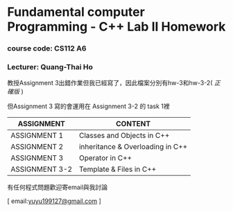 # Fundamental computer Programming - C++ Lab II Homework
### course code: CS112 A6
### Lecturer: Quang-Thai Ho

教授Assignment 3出錯作業但我已經寫了，因此檔案分別有hw-3和hw-3-2( *正確版* )

但Assignment 3 寫的會運用在 Assignment 3-2 的 task 1裡

|ASSIGNMENT|CONTENT|
|----------|-------|
|ASSIGNMENT 1|Classes and Objects in C++|
|ASSIGNMENT 2|inheritance & Overloading in C++|
|ASSIGNMENT 3|Operator in C++|
|ASSIGNMENT 3-2|Template & Files in C++|

有任何程式問題歡迎寄email與我討論

[ email:yuyu199127@gmail.com ]
